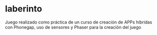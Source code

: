 # laberinto
Juego realizado como práctica de un curso de creación de APPs híbridas con Phonegap, uso de sensores y Phaser para la creación del juego
